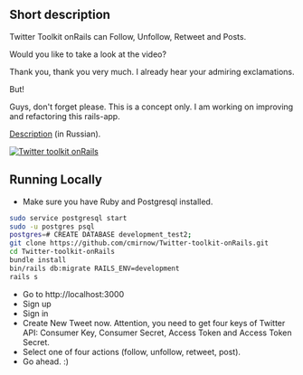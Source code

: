 ## Short description
Twitter Toolkit onRails can Follow, Unfollow, Retweet and Posts.

Would you like to take a look at the video?

Thank you, thank you very much. I already hear your admiring exclamations.

But!

Guys, don't forget please. This is a concept only. I am working on improving and refactoring this rails-app.

[Description](https://masterpro.ws/ruby-on-rails-twitter-tools) (in Russian).


[![Twitter toolkit onRails](https://img.youtube.com/vi/0nKzoxSbt1c/0.jpg)](https://www.youtube.com/watch?v=0nKzoxSbt1c "Twitter toolkit onRails")

## Running Locally
* Make sure you have Ruby and Postgresql installed.
```bash
sudo service postgresql start
sudo -u postgres psql
postgres=# CREATE DATABASE development_test2;
git clone https://github.com/cmirnow/Twitter-toolkit-onRails.git
cd Twitter-toolkit-onRails
bundle install
bin/rails db:migrate RAILS_ENV=development
rails s
```
* Go to http://localhost:3000
* Sign up
* Sign in
* Create New Tweet now. Attention, you need to get four keys of Twitter API: Consumer Key, Consumer Secret, Access Token and Access Token Secret.
* Select one of four actions (follow, unfollow, retweet, post).
* Go ahead. :)
